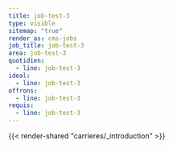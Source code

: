 ```yaml
---
title: job-test-3
type: visible
sitemap: "true"
render_as: cms-jobs
job_title: job-test-3
area: job-test-3
quotidien:
  - line: job-test-3
ideal:
  - line: job-test-3
offrons:
  - line: job-test-3
requis:
  - line: job-test-3
---
```

{{< render-shared "carrieres/_introduction" >}}